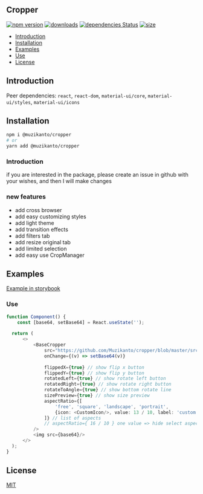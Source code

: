 ## Cropper

[![npm version](https://badge.fury.io/js/%40muzikanto%2Fcropper.svg)](https://badge.fury.io/js/%40muzikanto%2Fcropper)
[![downloads](https://img.shields.io/npm/dm/@muzikanto/cropper.svg)](https://www.npmjs.com/package/@muzikanto/cropper)
[![dependencies Status](https://david-dm.org/muzikanto/cropper/status.svg)](https://david-dm.org/muzikanto/cropper)
[![size](https://img.shields.io/bundlephobia/minzip/@muzikanto/cropper)](https://bundlephobia.com/result?p=@muzikanto/cropper)

<!-- TOC -->

-  [Introduction](#introduction)
-  [Installation](#installation)
-  [Examples](#examples)
-  [Use](#use)
-  [License](#license)

<!-- /TOC -->

## Introduction

Peer dependencies: 
    `react`, `react-dom`,
    `material-ui/core`, `material-ui/styles`, `material-ui/icons`

## Installation

```sh
npm i @muzikanto/cropper
# or
yarn add @muzikanto/cropper
```

### Introduction

if you are interested in the package, please create an issue in github with your wishes, and then I will make changes

### new features

- add cross browser
- add easy customizing styles
- add light theme
- add transition effects
- add filters tab
- add resize original tab
- add limited selection
- add easy use CropManager

## Examples

[Example in storybook](https://muzikanto.github.io/cropper)

### Use

```typescript jsx
function Component() {
    const [base64, setBase64] = React.useState('');
    
  return (
      <>
          <BaseCropper
              src="https://github.com/Muzikanto/cropper/blob/master/src/test.jpg"
              onChange={(v) => setBase64(v)}
    
              flippedX={true} // show flip x button
              flippedY={true} // show flip y button
              rotatedLeft={true} // show rotate left button
              rotatedRight={true} // show rotate right button
              rotateToAngle={true} // show bottom rotate line
              sizePreview={true} // show size preview
              aspectRatio={[
                  'free', 'square', 'landscape', 'portrait',
                  {icon: <CustomIcon/>, value: 13 / 10, label: 'custom'},
              ]} // list of aspects
              // aspectRatio={ 16 / 10 } one value => hide select aspectRatio
          />
          <img src={base64}/>
      </>
  );
}
```

## License

[MIT](LICENSE)
